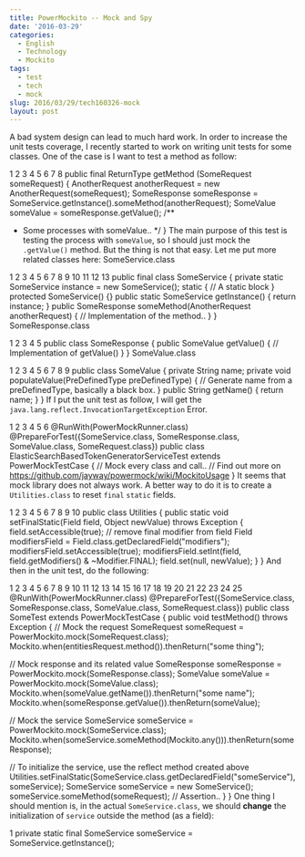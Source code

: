 ```yaml
---
title: PowerMockito -- Mock and Spy
date: '2016-03-29'
categories:
  - English
  - Technology
  - Mockito
tags:
  - test
  - tech
  - mock
slug: 2016/03/29/tech160326-mock
layout: post
---
```

A bad system design can lead to much hard work. In order to increase the unit tests coverage, I recently started to work on writing unit tests for some classes. One of the case is I want to test a method as follow:

 1
2
3
4
5
6
7
8
public final ReturnType getMethod (SomeRequest someRequest) {
 AnotherRequest anotherRequest = new AnotherRequest(someRequest);
 SomeResponse someResponse = SomeService.getInstance().someMethod(anotherRequest);
 SomeValue someValue = someResponse.getValue();
 /**
 * Some processes with someValue..
 */
}
 The main purpose of this test is testing the process with `someValue`, so I should just mock the `.getValue()` method. But the thing is not that easy. Let me put more related classes here:
SomeService.class

 1
2
3
4
5
6
7
8
9
10
11
12
13
public final class SomeService {
 private static SomeService instance = new SomeService();
 static {
 // A static block
 }
 protected SomeService() {}
 public static SomeService getInstance() {
 return instance;
 }
 public SomeResponse someMethod(AnotherRequest anotherRequest) {
 // Implementation of the method..
 }
}
 SomeResponse.class

 1
2
3
4
5
public class SomeResponse {
 public SomeValue getValue() {
 // Implementation of getValue()
 }
}
 SomeValue.class

 1
2
3
4
5
6
7
8
9
public class SomeValue {
 private String name;
 private void populateValue(PreDefinedType preDefinedType) {
 // Generate name from a preDefinedType, basically a black box.
 }
 public String getName() {
 return name;
 }
}
 If I put the unit test as follow, I will get the `java.lang.reflect.InvocationTargetException` Error.

 1
2
3
4
5
6
@RunWith(PowerMockRunner.class)
@PrepareForTest({SomeService.class, SomeResponse.class, SomeValue.class, SomeRequest.class})
public class ElasticSearchBasedTokenGeneratorServiceTest extends PowerMockTestCase {
 // Mock every class and call..
 // Find out more on https://github.com/jayway/powermock/wiki/MockitoUsage
}
 It seems that mock library does not always work. A better way to do it is to create a `Utilities.class` to reset `final` `static` fields.

 1
2
3
4
5
6
7
8
9
10
public class Utilities {
 public static void setFinalStatic(Field field, Object newValue) throws Exception {
 field.setAccessible(true);
 // remove final modifier from field
 Field modifiersField = Field.class.getDeclaredField("modifiers");
 modifiersField.setAccessible(true);
 modifiersField.setInt(field, field.getModifiers() &amp; ~Modifier.FINAL);
 field.set(null, newValue);
 }
}
 And then in the unit test, do the following:

 1
2
3
4
5
6
7
8
9
10
11
12
13
14
15
16
17
18
19
20
21
22
23
24
25
@RunWith(PowerMockRunner.class)
@PrepareForTest({SomeService.class, SomeResponse.class, SomeValue.class, SomeRequest.class})
public class SomeTest extends PowerMockTestCase {
 public void testMethod() throws Exception {
 // Mock the request
 SomeRequest someRequest = PowerMockito.mock(SomeRequest.class);
 Mockito.when(entitiesRequest.method()).thenReturn("some thing");

 // Mock response and its related value
 SomeResponse someResponse = PowerMockito.mock(SomeResponse.class);
 SomeValue someValue = PowerMockito.mock(SomeValue.class);
 Mockito.when(someValue.getName()).thenReturn("some name");
 Mockito.when(someResponse.getValue()).thenReturn(someValue);

 // Mock the service
 SomeService someService = PowerMockito.mock(SomeService.class);
 Mockito.when(someService.someMethod(Mockito.any())).thenReturn(someResponse);

 // To initialize the service, use the reflect method created above
 Utilities.setFinalStatic(SomeService.class.getDeclaredField("someService"), someService);
 SomeService someService = new SomeService();
 someService.someMethod(someRequest);
 // Assertion..
 }
}
 One thing I should mention is, in the actual `SomeService.class`, we should **change** the initialization of `service` outside the method (as a field):

 1
private static final SomeService someService = SomeService.getInstance();
